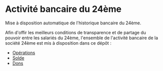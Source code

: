 # Activité bancaire du 24ème

Mise à disposition automatique de l'historique bancaire du 24ème.

Afin d'offir les meilleurs conditions de transparence et de partage du pouvoir entre les salariés du 24ème, l'ensemble de l'activité bancaire de la société 24ème est mis à disposition dans ce dépôt :

- [Opérations](https://github.com/24eme/banque/blob/master/data/history.csv)
- [Solde](https://github.com/24eme/banque/blob/master/data/list.csv)
- [Dons](https://github.com/24eme/banque/blob/master/data/dons.csv)

